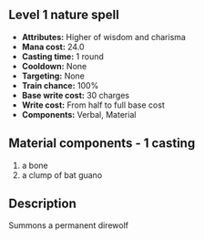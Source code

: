 ## Level 1 nature spell
- **Attributes:** Higher of wisdom and charisma
- **Mana cost:** 24.0
- **Casting time:** 1 round
- **Cooldown:** None
- **Targeting:** None
- **Train chance:** 100%
- **Base write cost:** 30 charges
- **Write cost:** From half to full base cost
- **Components:** Verbal, Material
## Material components - 1 casting
1. a bone
2. a clump of bat guano
## Description
Summons a permanent direwolf
